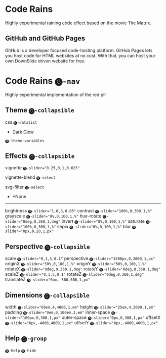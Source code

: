 # Code Rains
Highly experimental raining code effect based on the movie The Matrix.

## GitHub and GitHub Pages
GitHub is a developer focused code-hosting platform. GitHub Pages lets you host code for HTML websites at no cost. With that, you can host your own DownSlide driven website for free.

# Code Rains `🅖-nav`

Highly experimental implementation of the red pill

## Theme `🅖-collapsible`

css `🅖-datalist`
- [Dark Glow](https://gist.github.com/c6d0a4d16b627d72563b43b60a164c31)

`🅖-theme-variables`

## Effects `🅖-collapsible`

vignette `🅖-slider="0.25,0,1,0.025"`

vignette-blend `🅖-select`

svg-filter `🅖-select`
- *None

---

brightness `🅖-slider="1,0,3,0.05"`
contrast `🅖-slider="100%,0,300,1,%"`
grayscale `🅖-slider="0%,0,100,1,%"`
hue-rotate `🅖-slider="0deg,0,360,1,deg"`
invert `🅖-slider="0%,0,100,1,%"`
saturate `🅖-slider="100%,0,300,1,%"`
sepia `🅖-slider="0%,0,100,1,%"`
blur `🅖-slider="0px,0,20,1,px"`

## Perspective `🅖-collapsible`

scale `🅖-slider="0,1,5,0.1"`
perspective `🅖-slider="1500px,0,2000,1,px"`
originX `🅖-slider="50%,0,100,1,%"`
originY `🅖-slider="50%,0,100,1,%"`
rotateX `🅖-slider="0deg,0,360,1,deg"`
rotateY `🅖-slider="0deg,0,360,1,deg"`
scaleZ `🅖-slider="0,1,5,0.1"`
rotateZ `🅖-slider="0deg,0,360,1,deg"`
translateZ `🅖-slider="0px,-500,500,1,px"`

## Dimensions `🅖-collapsible`

width `🅖-slider="60em,4,4000,1,em"`
height `🅖-slider="25em,4,2000,1,em"`
padding `🅖-slider="0em,0,100em,1,em"`
inner-space `🅖-slider="100px,0,300,1,px"`
outer-space `🅖-slider="0px,0,300,1,px"`
offsetX `🅖-slider="0px,-4000,4000,1,px"`
offsetY `🅖-slider="0px,-4000,4000,1,px"`

## Help `🅖-group`

`🅖-help`
`🅖-hide`